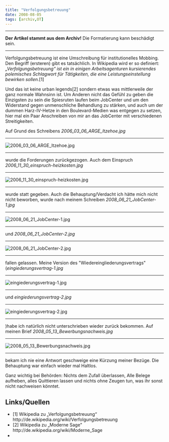 ```yaml
---
title: "Verfolgungsbetreuung"
date: 2008-08-05
tags: [archiv,OT]
---
```

<hr><b>Der Artikel stammt aus dem Archiv!</b> Die Formatierung kann beschädigt sein.<hr>

Verfolgungsbetreuung ist eine Umschreibung für institutionelles Mobbing. Den Begriff (ersteren) gibt es tatsächlich. In Wikipedia wird er so definiert:
<i>„Verfolgungsbetreuung“ ist ein in einigen Arbeitsagenturen kursierendes polemisches Schlagwort für Tätigkeiten, die eine Leistungseinstellung bewirken sollen.</i>[1]

Und das ist keine urban legends[2] sondern etwas was mittlerweile der ganz normale Wahnsinn ist. Um Anderen nicht das Gefühl zu geben die Einzigsten zu sein die Spiesruten laufen beim JobCenter und um den Widerstand gegen unmenschliche Behandlung zu stärken, und auch  um der dummen Harz-IV-Hetze in den Boulevard-Medien was entgegen zu setzen, hier mal ein Paar Anschreiben von mir an das JobCenter mit verschiedenen Streitigkeiten.

Auf Grund des Schreibens <i>2006_03_06_ARGE_Itzehoe.jpg</i>

<hr>

![2006_03_06_ARGE_Itzehoe.jpg](2006_03_06_ARGE_Itzehoe.jpg)

<hr>
wurde die Forderungen zurückgezogen.  Auch dem Einspruch <i>2006_11_30_einspruch-heizkosten.jpg</i>

<hr>

![2006_11_30_einspruch-heizkosten.jpg](2006_11_30_einspruch-heizkosten.jpg)

<hr>

wurde statt gegeben. Auch die Behauptung/Verdacht ich hätte mich nicht nicht beworben, wurde nach meinem Schreiben <i>2008_06_21_JobCenter-1.jpg</i>

<hr>

![2008_06_21_JobCenter-1.jpg](2008_06_21_JobCenter-1.jpg)

<hr>

und <i>2008_06_21_JobCenter-2.jpg</i>

<hr>

![2008_06_21_JobCenter-2.jpg](2008_06_21_JobCenter-2.jpg)

<hr>

fallen gelassen. Meine Version des "Wiedereingliederungsvertrags" (<i>eingiederungsvertrag-1.jpg</i>

<hr>

![eingiederungsvertrag-1.jpg](eingiederungsvertrag-1.jpg)

<hr>

und <i>eingiederungsvertrag-2.jpg</i>

<hr>

![eingiederungsvertrag-2.jpg](eingiederungsvertrag-2.jpg)

<hr>

)habe ich natürlich nicht unterschrieben wieder zurück bekommen. Auf meinen Brief <i>2008_05_13_Bewerbungsnachweis.jpg</i>

<hr>

![2008_05_13_Bewerbungsnachweis.jpg](2008_05_13_Bewerbungsnachweis.jpg)

<hr>

bekam ich nie eine Antwort geschweige eine Kürzung meiner Bezüge. Die Behauptung war einfach wieder mal Haltlos.

Ganz wichtig bei Behörden: Nichts dem Zufall überlassen, Alle Belege aufheben, alles Quittieren lassen und nichts ohne Zeugen tun, was ihr sonst nicht nachweisen könntet.

<h2>Links/Quellen</h2>
<ul>
    <li>[1] Wikipedia zu „Verfolgungsbetreuung“ http://de.wikipedia.org/wiki/Verfolgungsbetreuung</li>
    <li>[2] Wikipedia zu „Moderne Sage" http://de.wikipedia.org/wiki/Moderne_Sage<li>
</ul>
